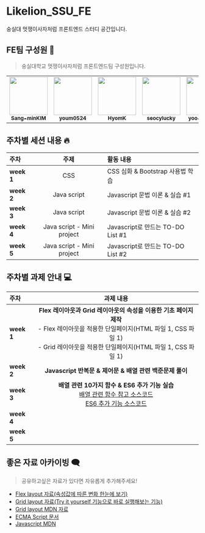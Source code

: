 # Likelion_SSU_FE
숭실대 멋쟁이사자처럼 프론트엔드 스터디 공간입니다.

## FE팀 구성원 💪
> 숭실대학교 멋쟁이사자처럼 프론트엔드팀 구성원입니다.
<table>
   <tr>
        <td align="center"><a href="https://github.com/Sang-minKIM"><img src="https://avatars.githubusercontent.com/u/87116017?v=4" width="100px;" alt=""/><br /><sub><b>Sang-minKIM</b></sub></a></td>
        <td align="center"><a href="https://github.com/youm0524"><img src="https://avatars.githubusercontent.com/u/102306400?v=4" width="100px;" alt=""/><br /><sub><b>youm0524</b></sub></a></td>
        <td align="center"><a href="https://github.com/HyomK"><img src="https://avatars.githubusercontent.com/u/78139690?v=4" width="100px;" alt=""/><br /><sub><b>HyomK</b></sub></a></td>
        <td align="center"><a href="https://github.com/seocylucky"><img src="https://avatars.githubusercontent.com/u/94633589?v=4" width="100px;" alt=""/><br /><sub><b>seocylucky</b></sub></a></td>
        <td align="center"><a href="https://github.com/yoo-jimin127"><img src="https://avatars.githubusercontent.com/u/66112716?v=4" width="100px;" alt=""/><br /><sub><b>yoo-jimin127</b></sub></a></td>
        <td align="center"><a href="https://github.com/Jun99uu"><img src="https://avatars.githubusercontent.com/u/44965706?v=4" width="100px;" alt=""/><br /><sub><b>Jun99uu</b></sub></a></td>
        <td align="center"><a href="https://github.com/HwangSunBeom"><img src="https://avatars.githubusercontent.com/u/72551358?v=4" width="100px;" alt=""/><br /><sub><b>HwangSunBeom</b></sub></a></td>
        <td align="center"><a href="https://github.com/Orca1110"><img src="https://avatars.githubusercontent.com/u/70579501?v=4" width="100px;" alt=""/><br /><sub><b>Orca1110</b></sub></a></td>
   </tr>
</table>

## 주차별 세션 내용 🔥
| <b> 주차 </b>| <b> 주제 </b> | <b> 활동 내용 </b>|
| :--- | :---: | :--- |
| <strong>week 1</strong> | CSS | CSS 심화 & Bootstrap 사용법 학습 |
| <strong>week 2</strong> | Java script | Javascript 문법 이론 & 실습 #1 |
| <strong>week 3</strong> | Java script | Javascript 문법 이론 & 실습 #2 |
| <strong>week 4</strong> | Java script - Mini project | Javascript로 만드는 TO-DO List #1 |
| <strong>week 5</strong> | Java script - Mini project | Javascript로 만드는 TO-DO List #2 |

## 주차별 과제 안내 💻
| <b> 주차 </b>| <b> 과제 내용 </b>|
| :--- | :---: |
| <strong>week 1</strong> | <b>Flex 레이아웃과 Grid 레이아웃의 속성을 이용한 기초 페이지 제작</b><br> - Flex 레이아웃을 적용한 단일페이지(HTML 파일 1, CSS 파일 1)<br> - Grid 레이아웃을 적용한 단일페이지(HTML 파일 1, CSS 파일 1) |
| <strong>week 2</strong> | <b>Javascript 반복문 & 제어문 & 배열 관련 백준문제 풀이</b> |
| <strong>week 3</strong> | <b>배열 관련 10가지 함수 & ES6 추가 기능 실습</b><br> [배열 관련 함수 참고 소스코드](https://github.com/likelion-ssu/Likelion_SSU_FE/blob/main/FE%20%EC%9E%90%EB%A3%8C/3%EC%A3%BC%EC%B0%A8%20%EC%84%B8%EC%85%98/%EC%8B%A4%EC%8A%B5%20%EC%86%8C%EC%8A%A4%EC%BD%94%EB%93%9C%20%26%20%EA%B3%BC%EC%A0%9C/array-after-api.js)<br> [ES6 추가 기능 소스코드](https://github.com/likelion-ssu/Likelion_SSU_FE/blob/main/FE%20%EC%9E%90%EB%A3%8C/3%EC%A3%BC%EC%B0%A8%20%EC%84%B8%EC%85%98/%EC%8B%A4%EC%8A%B5%20%EC%86%8C%EC%8A%A4%EC%BD%94%EB%93%9C%20%26%20%EA%B3%BC%EC%A0%9C/es6.js) |
| <strong>week 4</strong> | |
| <strong>week 5</strong> | |



## 좋은 자료 아카이빙 🗨 
> 공유하고싶은 자료가 있다면 자유롭게 추가해주세요!
- [Flex layout 자료(속성값에 따른 변화 한눈에 보기)](https://beautifulcss.com/archives/2812)
- [Grid layout 자료(Try it yourself 기능으로 바로 실행해보는 기능)](https://www.w3schools.com/css/css_grid.asp)
- [Grid layout MDN 자료](https://developer.mozilla.org/ko/docs/Web/CSS/CSS_Grid_Layout/Basic_concepts_of_grid_layout)
- [ECMA Script 문서](https://www.ecma-international.org/)
- [Javascript MDN](https://developer.mozilla.org/ko/docs/Web/Javascript)

